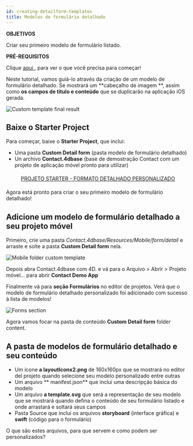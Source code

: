 ```yaml
---
id: creating-detailform-templates
title: Modelos de formulário detalhado
---
```


<div class = "objectives"> 

**OBJETIVOS**

Criar seu primeiro modelo de formulário listado.</div> <div class = "prerequisites"> 

**PRÉ-REQUISITOS**

Clique [aqui ](prerequisites.html), para ver o que você precisa para começar!</div> 

Neste tutorial, vamos guiá-lo através da criação de um modelo de formulário detalhado. Se mostrará um **cabeçalho de imagem **, assim como **os campos de título e conteúdo** que se duplicarão na aplicação iOS gerada.

![Custom template final result](assets/en/custom-detailform/custom-template-final-result.png)

## Baixe o Starter Project

Para começar, baixe o **Starter Project**, que inclui:

* Uma pasta **Custom Detail form** (pasta modelo de formulário detalhado)
* Un archivo **Contact.4dbase** (base de demostração Contact com um projeto de aplicação móvel pronto para utilizar)

<div style="text-align: center; margin-top: 20px; margin-bottom: 20px">
  <p>
    

<a class="button"
href="../assets/en/custom-detailform/CustomDetailFormStarterProject.zip">PROJETO STARTER - FORMATO DETALHADO PERSONALIZADO</a>

  </p>
</div>

Agora está pronto para criar o seu primeiro modelo de formulário detalhado!

## Adicione um modelo de formulário detalhado a seu projeto móvel

Primeiro, crie uma pasta *Contact.4dbase/Resources/Mobile/form/detail* e arraste e solte a pasta **Custom Detail form** nela.

![Mobile folder custom template](assets/en/custom-detailform/mobile-folder-custom-template.png)

Depois abra Contact.4dbase com 4D. e vá para o Arquivo > Abrir > Projeto móvel... para abrir **Contact Demo App**

Finalmente vá para **seção Formulários** no editor de projetos. Verá que o modelo de formulário detalhado personalizado foi adicionado com sucesso à lista de modelos!

![Forms section](assets/en/custom-detailform/custom-detailform-template.png)

Agora vamos focar na pasta de conteúdo **Custom Detail form** folder content.

## A pasta de modelos de formulário detalhado e seu conteúdo

* Um ícone **a layoutIconx2.png** de 160x160px que se mostrará no editor del projeto quando selecione seu modelo personalizado entre outras
* Um arquivo ** manifest.json** que inclui uma descripção básica do modelo
* Um arquivo **a template.svg** que será a representação de seu modelo que se mostrará quando defina o conteúdo de seu formulário listado e onde arrastará e soltará seus campos
* Pasta Source que inclui os arquivos **storyboard** (interface gráfica) e **swift** (código para o formulário)

O que são estes arquivos, para que servem e como podem ser personalizados?